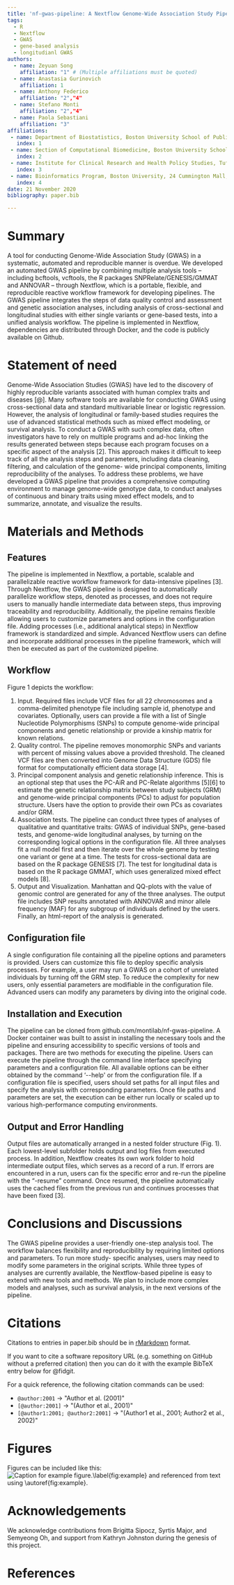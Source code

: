 ```yaml
---
title: 'nf-gwas-pipeline: A Nextflow Genome-Wide Association Study Pipeline'
tags:
  - R
  - Nextflow
  - GWAS
  - gene-based analysis
  - longitudianl GWAS
authors:
  - name: Zeyuan Song
    affiliation: "1" # (Multiple affiliations must be quoted)
  - name: Anastasia Gurinovich
    affiliation: 1
  - name: Anthony Federico
    affiliation: "2","4"
  - name: Stefano Monti
    affiliation: "2","4"
  - name: Paola Sebastiani
    affiliation: "3"
affiliations:
 - name: Department of Biostatistics, Boston University School of Public Health, 801 Massachusetts Avenue 3rd Floor, Boston, MA 02218, USA
   index: 1
 - name: Section of Computational Biomedicine, Boston University School of Medicine, 72 East Concord St., Boston, MA 02218, USA
   index: 2
 - name: Institute for Clinical Research and Health Policy Studies, Tufts Medical Center, 800 Washington Street, Boston, MA 02111, USA
   index: 3
 - name: Bioinformatics Program, Boston University, 24 Cummington Mall, Boston, MA 02215, USA
   index: 4
date: 21 November 2020
bibliography: paper.bib

---
```


# Summary

A tool for conducting Genome-Wide Association Study (GWAS) in a systematic, automated and reproducible manner is overdue. We developed an automated GWAS pipeline by combining multiple analysis tools – including bcftools, vcftools, the R packages SNPRelate/GENESIS/GMMAT and ANNOVAR – through Nextflow, which is a portable, flexible, and reproducible reactive workflow framework for developing pipelines. The GWAS pipeline integrates the steps of data quality control and assessment and genetic association analyses, including analysis of cross-sectional and longitudinal studies with either single variants or gene-based tests, into a unified analysis workflow. The pipeline is implemented in Nextflow, dependencies are distributed through Docker, and the code is publicly available on Github.

# Statement of need

Genome-Wide Association Studies (GWAS) have led to the discovery of highly reproducible variants associated with human complex traits and diseases [@]. Many software tools are available for conducting GWAS using cross-sectional data and standard multivariable linear or logistic regression. However, the analysis of longitudinal or family-based studies requires the use of advanced statistical methods such as mixed effect modeling, or survival analysis. To conduct a GWAS with such complex data, often investigators have to rely on multiple programs and ad-hoc linking the results generated between steps because each program focuses on a specific aspect of the analysis [2]. This approach makes it difficult to keep track of all the analysis steps and parameters, including data cleaning, filtering, and calculation of the genome- wide principal components, limiting reproducibility of the analyses. To address these problems, we have developed a GWAS pipeline that provides a comprehensive computing environment to manage genome-wide genotype data, to conduct analyses of continuous and binary traits using mixed effect models, and to summarize, annotate, and visualize the results.

# Materials and Methods
## Features
The pipeline is implemented in Nextflow, a portable, scalable and parallelizable reactive workflow framework for data-intensive pipelines [3]. Through Nextflow, the GWAS pipeline is designed to automatically parallelize workflow steps, denoted as processes, and does not require users to manually handle intermediate data between steps, thus improving traceability and reproducibility. Additionally, the pipeline remains flexible allowing users to customize parameters and options in the configuration file. Adding processes (i.e., additional analytical steps) in Nextflow framework is standardized and simple. Advanced Nextflow users can define and incorporate additional processes in the pipeline framework, which will then be executed as part of the customized pipeline.

## Workflow
Figure 1 depicts the workflow:
1. Input. Required files include VCF files for all 22 chromosomes and a comma-delimited phenotype file including sample id, phenotype and covariates. Optionally, users can provide a file with a list of Single Nucleotide Polymorphisms (SNPs) to compute genome-wide principal components and genetic relationship or provide a kinship matrix for known relations.
2. Quality control. The pipeline removes monomorphic SNPs and variants with percent of missing values above a provided threshold. The cleaned VCF files are then converted into Genome Data Structure (GDS) file format for computationally efficient data storage [4].
3. Principal component analysis and genetic relationship inference. This is an optional step that uses the PC-AiR and PC-Relate algorithms [5][6] to estimate the genetic relationship matrix between study subjects (GRM) and genome-wide principal components (PCs) to adjust for population structure. Users have the option to provide their own PCs as covariates and/or GRM.
4. Association tests. The pipeline can conduct three types of analyses of qualitative and quantitative traits: GWAS of individual SNPs, gene-based tests, and genome-wide longitudinal analyses, by turning on the corresponding logical options in the configuration file. All three analyses fit a null model first and then iterate over the whole genome by testing one variant or gene at a time. The tests for cross-sectional data are based on the R package GENESIS [7]. The test for longitudinal data is based on the R package GMMAT, which uses generalized mixed effect models [8].
5. Output and Visualization. Manhattan and QQ-plots with the value of genomic control are generated for any of the three analyses. The output file includes SNP results annotated with ANNOVAR and minor allele frequency (MAF) for any subgroup of individuals defined by the users. Finally, an html-report of the analysis is generated.

## Configuration file
A single configuration file containing all the pipeline options and parameters is provided. Users can customize this file to deploy specific analysis processes. For example, a user may run a GWAS on a cohort of unrelated individuals by turning off the GRM step. To reduce the complexity for new users, only essential parameters are modifiable in the configuration file. Advanced users can modify any parameters by diving into the original code.

## Installation and Execution
The pipeline can be cloned from github.com/montilab/nf-gwas-pipeline. A Docker container was built to assist in installing the necessary tools and the pipeline and ensuring accessibility to specific versions of tools and packages.
There are two methods for executing the pipeline. Users can execute the pipeline through the command line interface specifying parameters and a configuration file. All available options can be either obtained by the command ‘--help' or from the configuration file. If a configuration file is specified, users should set paths for all input files and specify the analysis with corresponding parameters. Once file paths and parameters are set, the execution can be either run locally or scaled up to various high-performance computing environments.

## Output and Error Handling
Output files are automatically arranged in a nested folder structure (Fig. 1). Each lowest-level subfolder holds output and log files from executed process. In addition, Nextflow creates its own work folder to hold intermediate output files, which serves as a record of a run. If errors are encountered in a run, users can fix the specific error and re-run the pipeline with the “-resume” command. Once resumed, the pipeline automatically uses the cached files from the previous run and continues processes that have been fixed [3].

# Conclusions and Discussions
The GWAS pipeline provides a user-friendly one-step analysis tool. The workflow balances flexibility and reproducibility by requiring limited options and parameters. To run more study- specific analyses, users may need to modify some parameters in the original scripts. While three types of analyses are currently available, the Nextflow-based pipeline is easy to extend with new tools and methods. We plan to include more complex models and analyses, such as survival analysis, in the next versions of the pipeline.

# Citations

Citations to entries in paper.bib should be in
[rMarkdown](http://rmarkdown.rstudio.com/authoring_bibliographies_and_citations.html)
format.

If you want to cite a software repository URL (e.g. something on GitHub without a preferred
citation) then you can do it with the example BibTeX entry below for @fidgit.

For a quick reference, the following citation commands can be used:
- `@author:2001`  ->  "Author et al. (2001)"
- `[@author:2001]` -> "(Author et al., 2001)"
- `[@author1:2001; @author2:2001]` -> "(Author1 et al., 2001; Author2 et al., 2002)"

# Figures

Figures can be included like this:
![Caption for example figure.\label{fig:example}](figure.png)
and referenced from text using \autoref{fig:example}.

# Acknowledgements

We acknowledge contributions from Brigitta Sipocz, Syrtis Major, and Semyeong
Oh, and support from Kathryn Johnston during the genesis of this project.

# References
